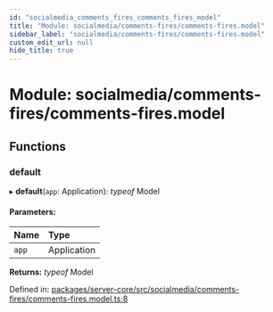```yaml
---
id: "socialmedia_comments_fires_comments_fires_model"
title: "Module: socialmedia/comments-fires/comments-fires.model"
sidebar_label: "socialmedia/comments-fires/comments-fires.model"
custom_edit_url: null
hide_title: true
---
```


# Module: socialmedia/comments-fires/comments-fires.model

## Functions

### default

▸ **default**(`app`: Application): *typeof* Model

#### Parameters:

| Name | Type |
| :------ | :------ |
| `app` | Application |

**Returns:** *typeof* Model

Defined in: [packages/server-core/src/socialmedia/comments-fires/comments-fires.model.ts:8](https://github.com/xr3ngine/xr3ngine/blob/2d83606b6/packages/server-core/src/socialmedia/comments-fires/comments-fires.model.ts#L8)

